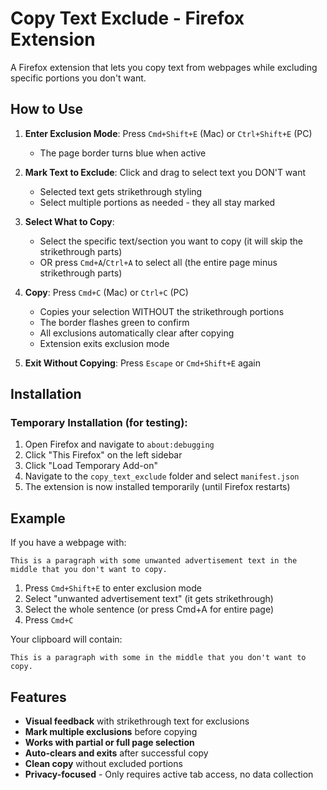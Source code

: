 # Copy Text Exclude - Firefox Extension

A Firefox extension that lets you copy text from webpages while excluding specific portions you don't want.

## How to Use

1. **Enter Exclusion Mode**: Press `Cmd+Shift+E` (Mac) or `Ctrl+Shift+E` (PC)
   - The page border turns blue when active

2. **Mark Text to Exclude**: Click and drag to select text you DON'T want
   - Selected text gets strikethrough styling
   - Select multiple portions as needed - they all stay marked

3. **Select What to Copy**:
   - Select the specific text/section you want to copy (it will skip the strikethrough parts)
   - OR press `Cmd+A`/`Ctrl+A` to select all (the entire page minus strikethrough parts)

4. **Copy**: Press `Cmd+C` (Mac) or `Ctrl+C` (PC)
   - Copies your selection WITHOUT the strikethrough portions
   - The border flashes green to confirm
   - All exclusions automatically clear after copying
   - Extension exits exclusion mode

5. **Exit Without Copying**: Press `Escape` or `Cmd+Shift+E` again

## Installation

### Temporary Installation (for testing):
1. Open Firefox and navigate to `about:debugging`
2. Click "This Firefox" on the left sidebar
3. Click "Load Temporary Add-on"
4. Navigate to the `copy_text_exclude` folder and select `manifest.json`
5. The extension is now installed temporarily (until Firefox restarts)


## Example

If you have a webpage with:
```
This is a paragraph with some unwanted advertisement text in the middle that you don't want to copy.
```

1. Press `Cmd+Shift+E` to enter exclusion mode
2. Select "unwanted advertisement text" (it gets strikethrough)
3. Select the whole sentence (or press Cmd+A for entire page)
4. Press `Cmd+C`

Your clipboard will contain:
```
This is a paragraph with some in the middle that you don't want to copy.
```

## Features

- **Visual feedback** with strikethrough text for exclusions
- **Mark multiple exclusions** before copying
- **Works with partial or full page selection**
- **Auto-clears and exits** after successful copy
- **Clean copy** without excluded portions
- **Privacy-focused** - Only requires active tab access, no data collection